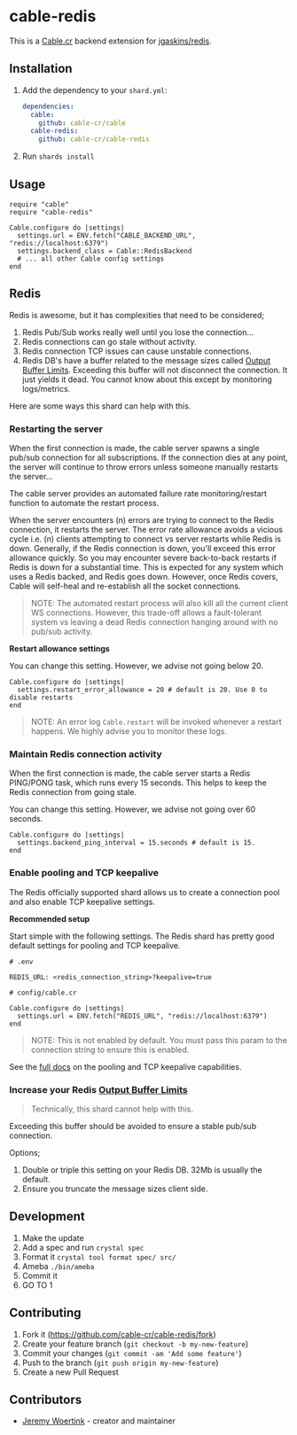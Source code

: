 # cable-redis

This is a [Cable.cr](https://github.com/cable-cr/cable) backend extension for [jgaskins/redis](https://github.com/jgaskins/redis).

## Installation

1. Add the dependency to your `shard.yml`:

   ```yaml
   dependencies:
     cable:
       github: cable-cr/cable
     cable-redis:
       github: cable-cr/cable-redis
   ```

2. Run `shards install`

## Usage

```crystal
require "cable"
require "cable-redis"

Cable.configure do |settings|
  settings.url = ENV.fetch("CABLE_BACKEND_URL", "redis://localhost:6379")
  settings.backend_class = Cable::RedisBackend
  # ... all other Cable config settings
end
```

## Redis

Redis is awesome, but it has complexities that need to be considered;

1. Redis Pub/Sub works really well until you lose the connection...
2. Redis connections can go stale without activity.
3. Redis connection TCP issues can cause unstable connections.
4. Redis DB's have a buffer related to the message sizes called [Output Buffer Limits](https://redis.io/docs/reference/clients/#output-buffer-limits). Exceeding this buffer will not disconnect the connection. It just yields it dead. You cannot know about this except by monitoring logs/metrics.

Here are some ways this shard can help with this.

### Restarting the server

When the first connection is made, the cable server spawns a single pub/sub connection for all subscriptions.
If the connection dies at any point, the server will continue to throw errors unless someone manually restarts the server...

The cable server provides an automated failure rate monitoring/restart function to automate the restart process.

When the server encounters (n) errors are trying to connect to the Redis connection, it restarts the server.
The error rate allowance avoids a vicious cycle i.e. (n) clients attempting to connect vs server restarts while Redis is down.
Generally, if the Redis connection is down, you'll exceed this error allowance quickly. So you may encounter severe back-to-back restarts if Redis is down for a substantial time.
This is expected for any system which uses a Redis backed, and Redis goes down. However, once Redis covers, Cable will self-heal and re-establish all the socket connections.

> NOTE: The automated restart process will also kill all the current client WS connections.
> However, this trade-off allows a fault-tolerant system vs leaving a dead Redis connection hanging around with no pub/sub activity.

**Restart allowance settings**

You can change this setting. However, we advise not going below 20.

```crystal
Cable.configure do |settings|
  settings.restart_error_allowance = 20 # default is 20. Use 0 to disable restarts
end
```

> NOTE: An error log `Cable.restart` will be invoked whenever a restart happens. We highly advise you to monitor these logs.

### Maintain Redis connection activity

When the first connection is made, the cable server starts a Redis PING/PONG task, which runs every 15 seconds. This helps to keep the Redis connection from going stale.

You can change this setting. However, we advise not going over 60 seconds.

```crystal
Cable.configure do |settings|
  settings.backend_ping_interval = 15.seconds # default is 15.
end
```

### Enable pooling and TCP keepalive

The Redis officially supported shard allows us to create a connection pool and also enable TCP keepalive settings.

**Recommended setup**

Start simple with the following settings.
The Redis shard has pretty good default settings for pooling and TCP keepalive.

```crystal
# .env

REDIS_URL: <redis_connection_string>?keepalive=true
```

```crystal
# config/cable.cr

Cable.configure do |settings|
  settings.url = ENV.fetch("REDIS_URL", "redis://localhost:6379")
end
```

> NOTE: This is not enabled by default. You must pass this param to the connection string to ensure this is enabled.

See the [full docs](https://github.com/jgaskins/redis#connection-pool) on the pooling and TCP keepalive capabilities.

### Increase your Redis [Output Buffer Limits](https://redis.io/docs/reference/clients/#output-buffer-limits)

> Technically, this shard cannot help with this.

Exceeding this buffer should be avoided to ensure a stable pub/sub connection.

Options;

1. Double or triple this setting on your Redis DB. 32Mb is usually the default.
2. Ensure you truncate the message sizes client side.


## Development

1. Make the update
2. Add a spec and run `crystal spec`
3. Format it `crystal tool format spec/ src/`
4. Ameba `./bin/ameba`
5. Commit it
6. GO TO 1

## Contributing

1. Fork it (<https://github.com/cable-cr/cable-redis/fork>)
2. Create your feature branch (`git checkout -b my-new-feature`)
3. Commit your changes (`git commit -am 'Add some feature'`)
4. Push to the branch (`git push origin my-new-feature`)
5. Create a new Pull Request

## Contributors

- [Jeremy Woertink](https://github.com/jwoertink) - creator and maintainer
